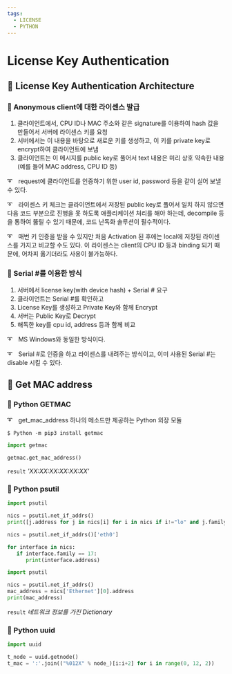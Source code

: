 ```yaml
---
tags:
  - LICENSE
  - PYTHON
---
```

# License Key Authentication

## 🎇 License Key Authentication Architecture

### 📌 Anonymous client에 대한 라이센스 발급

1. 클라이언트에서, CPU ID나 MAC 주소와 같은 signature를 이용하여 hash 값을 만들어서 서버에 라이센스 키를 요청
2. 서버에서는 이 내용을 바탕으로 새로운 키를 생성하고, 이 키를 private key로 encrypt하여 클라이언트에 보냄
3. 클라이언트는 이 메시지를 public key로 풀어서 text 내용은 미리 상호 약속한 내용 (예를 들어 MAC address, CPU ID 등)

➰　request에 클라이언트를 인증하기 위한 user id, password 등을 같이 실어 보낼 수 있다.

➰　라이센스 키 체크는 클라이언트에서 저장된 public key로 풀어서 일치 하지 않으면 다음 코드 부분으로 진행을 못 하도록 애플리케이션 처리를 해야 하는데, decompile 등을 통하여 뚫릴 수 있기 때문에, 코드 난독화 솔루션이 필수적이다.

➰　매번 키 인증을 받을 수 있지만 처음 Activation 된 후에는 local에 저장된 라이센스를 가지고 비교할 수도 있다. 이 라이센스는 client의 CPU ID 등과 binding 되기 때문에, 어차피 옮기더라도 사용이 불가능하다.

### 📌 Serial #를 이용한 방식

1. 서버에서 license key(with device hash) + Serial # 요구
2. 클라이언트는 Serial #를 확인하고 
3. License Key를 생성하고 Private Key와 함께 Encrypt
4. 서버는 Public Key로 Decrypt
5. 해독한 key를 cpu id, address 등과 함께 비교

➰　MS Windows와 동일한 방식이다.

➰　Serial #로 인증을 하고 라이센스를 내려주는 방식이고, 이미 사용된 Serial #는 disable 시킬 수 있다.

## 🎇 Get MAC address

### 📌 Python GETMAC

➰　get_mac_address 하나의 메소드만 제공하는 Python 외장 모듈

```
$ Python -m pip3 install getmac
```

```python
import getmac

getmac.get_mac_address()
```
`result` *'XX:XX:XX:XX:XX:XX'*

### 📌 Python psutil

```python
import psutil

nics = psutil.net_if_addrs()
print([j.address for j in nics[i] for i in nics if i!="lo" and j.family==17])
```

```python
nics = psutil.net_if_addrs()['eth0']

for interface in nics:
   if interface.family == 17:
      print(interface.address)
```

```python
import psutil

nics = psutil.net_if_addrs()
mac_address = nics['Ethernet'][0].address
print(mac_address)
```
`result` *네트워크 정보를 가진 Dictionary*

### 📌 Python uuid

```python
import uuid

t_node = uuid.getnode()
t_mac = ':'.join(("%012X" % node_)[i:i+2] for i in range(0, 12, 2))
```
